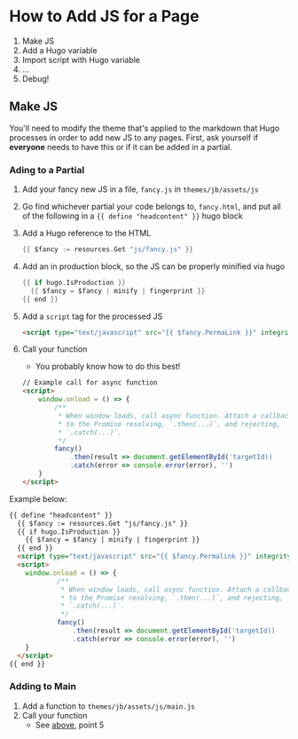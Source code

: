 # How to Add JS for a Page

1. Make JS
2. Add a Hugo variable
3. Import script with Hugo variable
4. ...
5. Debug!

## Make JS

You'll need to modify the theme that's applied to the markdown that Hugo processes in order to add new JS to any pages. First, ask yourself if __everyone__ needs to have this or if it can be added in a partial.

### Ading to a Partial

1. Add your fancy new JS in a file, `fancy.js` in `themes/jb/assets/js`
2. Go find whichever partial your code belongs to, `fancy.html`, and put all of the following in a `{{ define "headcontent" }}` hugo block
3. Add a Hugo reference to the HTML

    ``` go
    {{ $fancy := resources.Get "js/fancy.js" }}
    ```

4. Add an in production block, so the JS can be properly minified via hugo

    ```go
    {{ if hugo.IsProduction }}
      {{ $fancy = $fancy | minify | fingerprint }}
    {{ end }}
    ```

5. Add a `script` tag for the processed JS

    ``` html
    <script type="text/javascript" src="{{ $fancy.PermaLink }}" integrity="{{ $fancy.Data.Integrity }}"></script>
    ```

6. Call your function
    - You probably know how to do this best!

    ```html
    // Example call for async function
    <script>
        window.onload = () => {
            /**
             * When window loads, call async function. Attach a callback
             * to the Promise resolving, `.then(...)`, and rejecting,
             * `.catch(...)`.
             */
            fancy()
                .then(result => document.getElementById('targetId))
                .catch(error => console.error(error), '')
        }
    </script>
    ```

Example below:

```html
{{ define "headcontent" }}
  {{ $fancy := resources.Get "js/fancy.js" }}
  {{ if hugo.IsProduction }}
    {{ $fancy = $fancy | minify | fingerprint }}
  {{ end }}
  <script type="text/javascript" src="{{ $fancy.Permalink }}" integrity="{{ $fancy.Data.Integrity }}"></script>
  <script>
    window.onload = () => {
            /**
             * When window loads, call async function. Attach a callback
             * to the Promise resolving, `.then(...)`, and rejecting,
             * `.catch(...)`.
             */
            fancy()
                .then(result => document.getElementById('targetId))
                .catch(error => console.error(error), '')
    }
  </script>
{{ end }}

```

### Adding to Main

1. Add a function to `themes/jb/assets/js/main.js`
2. Call your function
    - See [above](###adding-to-a-partial), point 5
